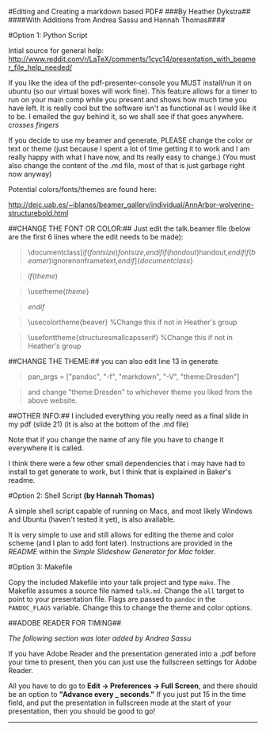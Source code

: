 #Editing and Creating a markdown based PDF#
###By Heather Dykstra##
####With Additions from Andrea Sassu and Hannah Thomas####

#Option 1: Python Script

Intial source for general help: http://www.reddit.com/r/LaTeX/comments/1cyc14/presentation_with_beamer_file_help_needed/


If you like the idea of the pdf-presenter-console you MUST install/run it on ubuntu (so our virtual boxes will work fine). This feature allows for a timer to run on your main comp while you present and shows how much time you have left. It is really cool but the software isn't as functional as I would like it to be. I emailed the guy behind it, so we shall see if that goes anywhere. *crosses fingers*

If you decide to use my beamer and generate, PLEASE change the color or text or theme (just because I spent a lot of time getting it to work and I am really happy with what I have now, and Its really easy to change.)
(You must also change the content of the .md file, most of that is just garbage right now anyway)

Potential colors/fonts/themes are found here:
 
 http://deic.uab.es/~iblanes/beamer_gallery/individual/AnnArbor-wolverine-structurebold.html
 
##CHANGE THE FONT OR COLOR:##
Just edit the talk.beamer file (below are the first 6 lines where the edit needs to be made):

> \documentclass[$if(fontsize)$$fontsize$,$endif$$if(handout)$handout,$endif$$if(beamer)$ignorenonframetext,$endif$]{$documentclass$}

>$if(theme)$

>\usetheme{$theme$}

>$endif$

>\usecolortheme{beaver} %Change this if not in Heather's group

>\usefonttheme{structuresmallcapsserif} %Change this if not in Heather's group

##CHANGE THE THEME:##
you can also edit line 13 in generate

>pan_args = ["pandoc", "-f", "markdown", "-V", "theme:Dresden"]

>and change "theme:Dresden" to whichever theme you liked from the above website. 

##OTHER INFO:##
I included everything you really need as a final slide in my pdf (slide 21) (it is also at the bottom of the .md file)

Note that if you change the name of any file you have to change it everywhere it is called.

I think there were a few other small dependencies that i may have had to install to get generate to work, but I think that is explained in Baker's readme. 

#Option 2: Shell Script
**(by Hannah Thomas)**

A simple shell script capable of running on Macs, and most likely Windows and Ubuntu (haven't tested it yet), is also available.

It is very simple to use and still allows for editing the theme and color scheme (and I plan to add font later). Instructions are provided in the *README* within the *Simple Slideshow Generator for Mac* folder.

#Option 3: Makefile

Copy the included Makefile into your talk project and type `make`. The Makefile 
assumes a source file named `talk.md`. Change the `all` target to point to your
presentation file. Flags are passed to `pandoc` in the `PANDOC_FLAGS` variable.
Change this to change the theme and color options.

##ADOBE READER FOR TIMING##

*The following section was later added by Andrea Sassu*

If you have Adobe Reader and the presentation generated into a .pdf before your time to present, then you can just 
use the fullscreen settings for Adobe Reader. 

All you have to do go to __Edit -> Preferences -> Full Screen__, and there 
should be an option to __"Advance every _ seconds."__ If you just put 15 in the time field, and put the presentation 
in fullscreen mode at the start of your presentation, then you should be good to go!

-----------------------------------------------------
